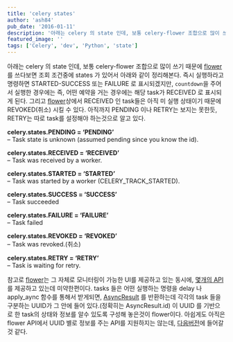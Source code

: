 ```yaml
---
title: 'celery states'
author: 'ash84'
pub_date: '2016-01-11'
description: '아래는 celery 의 state 인데, 보통 celery-flower 조합으로 많이 쓰기 때문에 [flower](https://github.com/mher/flower)를 쓰다보면 조회 조건중에 states 가 있어서 아래와 같이 정리해본다. 즉시 실행하라고 명령하면 STARTED-SUCCESS 또는 FAILURE 로 표시되겠지만, `countdown`을 주어서 실행한 경우에는 즉, 어떤 예약을 거는 경우에는 해당 task가 RECEIVED 로 표시되게 된다. 그리고 [flower](https://github.com/mher/f'
featured_image: ''
tags: ['Celery', 'dev', 'Python', 'state']
---
```



아래는 celery 의 state 인데, 보통 celery-flower 조합으로 많이 쓰기 때문에 [flower](https://github.com/mher/flower)를 쓰다보면 조회 조건중에 states 가 있어서 아래와 같이 정리해본다. 즉시 실행하라고 명령하면 STARTED-SUCCESS 또는 FAILURE 로 표시되겠지만, `countdown`을 주어서 실행한 경우에는 즉, 어떤 예약을 거는 경우에는 해당 task가 RECEIVED 로 표시되게 된다. 그리고 [flower](https://github.com/mher/flower)상에서 RECEIVED 인 task들은 아직 미 실행 상태이기 때문에 REVOKED(취소) 시킬 수 있다. 아직까지 PENDING 이나 RETRY는 보지는 못한듯, RETRY는 따로 task를 설정해야 하는것으로 알고 있다.

**celery.states.PENDING = ‘PENDING’**  
 – Task state is unknown (assumed pending since you know the id).

**celery.states.RECEIVED = ‘RECEIVED’**  
 – Task was received by a worker.

**celery.states.STARTED = ‘STARTED’**  
 – Task was started by a worker (CELERY_TRACK_STARTED).

**celery.states.SUCCESS = ‘SUCCESS’**  
 – Task succeeded

**celery.states.FAILURE = ‘FAILURE’**  
 – Task failed

**celery.states.REVOKED = ‘REVOKED’**  
 – Task was revoked.(취소)

**celery.states.RETRY = ‘RETRY’**  
 – Task is waiting for retry.

참고로 [flower](https://github.com/mher/flower)는 그 자체로 모니터링이 가능한 UI를 제공하고 있는 동시에, [몇개의 API](http://flower.readthedocs.org/en/latest/api.html)를 제공하고 있는데 미약한편이다. tasks 들은 어떤 실행하는 명령을 delay 나 apply_aync 함수를 통해서 받게되면, [AsyncResult](http://docs.celeryproject.org/en/latest/reference/celery.result.html#celery.result.AsyncResult.id) 를 반환하는데 각각의 task 들을 구분하는 UUID가 그 안에 들어 있다.(정확히는 AsyncResult.id) 이 UUID 를 기반으로 한 task의 상태와 정보를 알수 있도록 구성해 놓은것이 flower이다. 아쉽게도 아직은 flower API에서 UUID 별로 정보를 주는 API를 지원하지는 않는데, [다음버전](https://github.com/mher/flower/pull/505)에 들어갈 것 같다.




